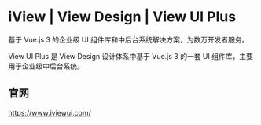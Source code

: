 # iView | View Design | View UI Plus

基于 Vue.js 3 的企业级 UI 组件库和中后台系统解决方案，为数万开发者服务。

View UI Plus 是 View Design 设计体系中基于 Vue.js 3 的一套 UI 组件库，主要用于企业级中后台系统。

## 官网

https://www.iviewui.com/